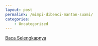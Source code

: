 ```yaml
---
layout: post
permalink: /mimpi-dibenci-mantan-suami/
categories:
    - Uncategorized
---
```


[Baca Selengkapnya](/06)